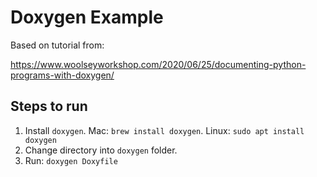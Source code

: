 # Doxygen Example

Based on tutorial from:

https://www.woolseyworkshop.com/2020/06/25/documenting-python-programs-with-doxygen/

## Steps to run

1. Install `doxygen`. Mac: `brew install doxygen`. Linux: `sudo apt install doxygen`
2. Change directory into `doxygen` folder. 
3. Run: `doxygen Doxyfile`